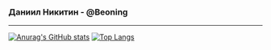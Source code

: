 ### Даниил Никитин - @Beoning
---
[![Anurag's GitHub stats](https://github-readme-stats.vercel.app/api?username=Beoning)](https://github.com/anuraghazra/github-readme-stats) [![Top Langs](https://github-readme-stats.vercel.app/api/top-langs/?username=Beoning&layout=compact)](https://github.com/anuraghazra/github-readme-stats)
